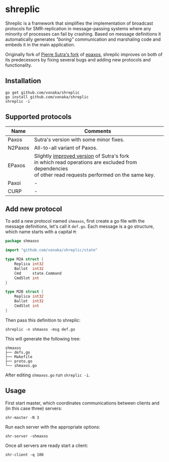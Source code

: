 shreplic
========

Shreplic is a framework that simplifies the implementation of
broadcast protocols for SMR-replication in message-passing systems
where any minority of processes can fail by crashing. Based on message
definitions it automatically generates *"boring"* communication and
marshaling code and embeds it in the main application.

Originally fork of [Pierre Sutra's fork][otrack] of [epaxos], shreplic
improves on both of its predecessors by fixing several bugs and adding
new protocols and functionality.

Installation
------------

    go get github.com/vonaka/shreplic
    go install github.com/vonaka/shreplic
    shreplic -i

Supported protocols
-------------------

|  Name   | Comments                                    |
|---------|---------------------------------------------|
| Paxos   | Sutra's version with some minor fixes.      |
| N2Paxos | All-to-all variant of Paxos.                |
| EPaxos  | Slightly [improved version][epaxos_fix] of Sutra's fork<br />in which read operations are excluded from dependencies<br />of other read requests performed on the same key. |
| Paxoi   | -                                           |
| CURP    | -                                           |

Add new protocol
----------------

To add a new protocol named `shmaxos`, first create a go file with the
message definitions, let's call it `def.go`. Each message is a go
structure, which name starts with a capital `M`:

```go
package shmaxos

import "github.com/vonaka/shreplic/state"

type M2A struct {
	Replica int32
	Ballot  int32
	Cmd     state.Command
	CmdSlot int
}

type M2B struct {
	Replica int32
	Ballot  int32
	CmdSlot int
}
```

Then pass this definition to shreplic:

    shreplic -n shmaxos -msg def.go

This will generate the following tree:

    shmaxos
    ├── defs.go
    ├── Makefile
    ├── proto.go
    └── shmaxos.go

After editing `shmaxos.go` run `shreplic -i`.

Usage
-----

First start master, which coordinates communications between clients
and (in this case three) servers:

    shr-master -N 3

Run each server with the appropriate options:

    shr-server -shmaxos

Once all servers are ready start a client:

    shr-client -q 100

[otrack]: https://github.com/otrack/epaxos
[epaxos]: https://github.com/efficient/epaxos
[epaxos_fix]: https://github.com/vonaka/shreplic/commit/5e4dcb5736dd3c4d3e87aeb18f67c4371e3c429c